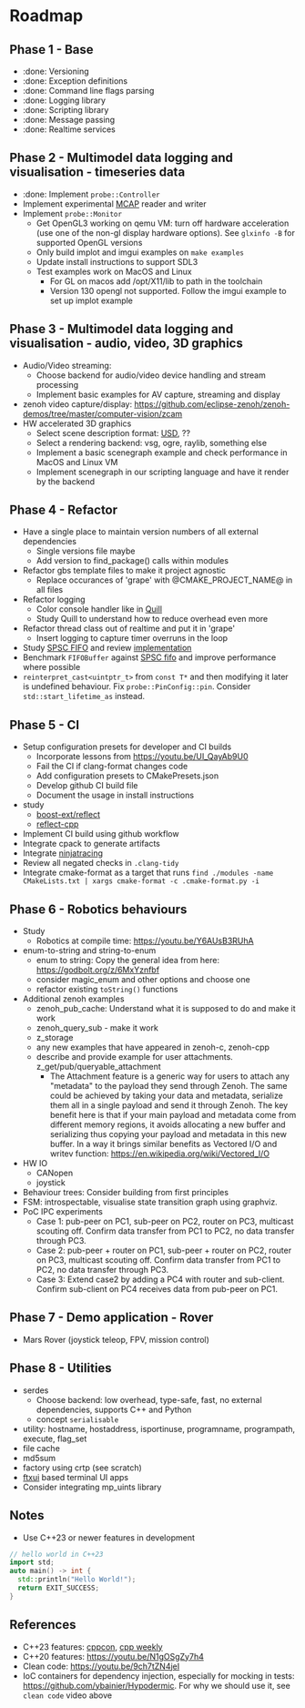 # Roadmap

## Phase 1 - Base

- :done: Versioning
- :done: Exception definitions
- :done: Command line flags parsing
- :done: Logging library
- :done: Scripting library
- :done: Message passing
- :done: Realtime services  

## Phase 2 - Multimodel data logging and visualisation - timeseries data

- :done: Implement `probe::Controller`
- Implement experimental [MCAP](https://github.com/foxglove/mcap/tree/main/cpp) reader and writer
- Implement `probe::Monitor`
  - Get OpenGL3 working on qemu VM: turn off hardware acceleration (use one of the non-gl display hardware options). See `glxinfo -B` for supported OpenGL versions
  - Only build implot and imgui examples on `make examples`
  - Update install instructions to support SDL3
  - Test examples work on MacOS and Linux
    - For GL on macos add /opt/X11/lib to path in the toolchain
    - Version 130 opengl not supported. Follow the imgui example to set up implot example

## Phase 3 - Multimodel data logging and visualisation - audio, video, 3D graphics

- Audio/Video streaming:
  - Choose backend for audio/video device handling and stream processing
  - Implement basic examples for AV capture, streaming and display
- zenoh video capture/display: https://github.com/eclipse-zenoh/zenoh-demos/tree/master/computer-vision/zcam
- HW accelerated 3D graphics
  - Select scene description format: [USD](https://developer.nvidia.com/usd#nvidia), ??
  - Select a rendering backend: vsg, ogre, raylib, something else
  - Implement a basic scenegraph example and check performance in MacOS and Linux VM
  - Implement scenegraph in our scripting language and have it render by the backend

## Phase 4 - Refactor

- Have a single place to maintain version numbers of all external dependencies
  - Single versions file maybe
  - Add version to find_package() calls within modules 
- Refactor gbs template files to make it project agnostic
  - Replace occurances of 'grape' with @CMAKE_PROJECT_NAME@ in all files
- Refactor logging
  - Color console handler like in [Quill](https://github.com/odygrd/quill/blob/master/quill/src/handlers/ConsoleHandler.cpp)
  - Study Quill to understand how to reduce overhead even more
- Refactor thread class out of realtime and put it in 'grape'
  - Insert logging to capture timer overruns in the loop
- Study [SPSC FIFO](https://youtu.be/K3P_Lmq6pw0) and review [implementation](https://github.com/CharlesFrasch/cppcon2023)
- Benchmark `FIFOBuffer` against [SPSC fifo](https://github.com/CharlesFrasch/cppcon2023) and improve performance where possible
- `reinterpret_cast<uintptr_t>` from `const T*` and then modifying it later is undefined behaviour. Fix `probe::PinConfig::pin`. Consider `std::start_lifetime_as` instead.

## Phase 5 - CI

- Setup configuration presets for developer and CI builds
  - Incorporate lessons from https://youtu.be/UI_QayAb9U0
  - Fail the CI if clang-format changes code
  - Add configuration presets to CMakePresets.json
  - Develop github CI build file
  - Document the usage in install instructions
- study
  - [boost-ext/reflect](https://github.com/boost-ext/reflect)
  - [reflect-cpp](https://github.com/getml/reflect-cpp)
- Implement CI build using github workflow  
- Integrate cpack to generate artifacts 
- Integrate [ninjatracing](https://github.com/nico/ninjatracing)
- Review all negated checks in `.clang-tidy`
- Integrate cmake-format as a target that runs `find ./modules -name CMakeLists.txt | xargs cmake-format -c .cmake-format.py -i`

## Phase 6 - Robotics behaviours

- Study
  - Robotics at compile time: https://youtu.be/Y6AUsB3RUhA
- enum-to-string and string-to-enum
  - enum to string: Copy the general idea from here: <https://godbolt.org/z/6MxYznfbf>
  - consider magic_enum and other options and choose one
  - refactor existing `toString()` functions
- Additional zenoh examples
  - zenoh_pub_cache: Understand what it is supposed to do and make it work
  - zenoh_query_sub - make it work
  - z_storage
  - any new examples that have appeared in zenoh-c, zenoh-cpp
  - describe and provide example for user attachments. z_get/pub/queryable_attachment
    - The Attachment feature is a generic way for users to attach any "metadata" to the payload they send through Zenoh. The same could be achieved by taking your data and metadata, serialize them all in a single payload and send it through Zenoh. The key benefit here is that if your main payload and metadata come from different memory regions, it avoids allocating a new buffer and serializing thus copying your payload and metadata in this new buffer. In a way it brings similar benefits as Vectored I/O and writev function: https://en.wikipedia.org/wiki/Vectored_I/O
- HW IO
  - CANopen
  - joystick
- Behaviour trees: Consider building from first principles
- FSM: introspectable, visualise state transition graph using graphviz.
- PoC IPC experiments
  - Case 1: pub-peer on PC1, sub-peer on PC2, router on PC3, multicast scouting off. Confirm data transfer from PC1 to PC2, no data transfer through PC3.
  - Case 2: pub-peer + router on PC1, sub-peer + router on PC2, router on PC3, multicast scouting off. Confirm data transfer from PC1 to PC2, no data transfer through PC3.
  - Case 3: Extend case2 by adding a PC4 with router and sub-client. Confirm sub-client on PC4 receives data from pub-peer on PC1.

## Phase 7 - Demo application - Rover

- Mars Rover (joystick teleop, FPV, mission control)

## Phase 8 - Utilities

- serdes
  - Choose backend: low overhead, type-safe, fast, no external dependencies, supports C++ and Python
  - concept `serialisable`
- utility: hostname, hostaddress, isportinuse, programname, programpath, execute, flag_set
- file cache
- md5sum
- factory using crtp (see scratch)
- [ftxui](https://github.com/ArthurSonzogni/FTXUI) based terminal UI apps
- Consider integrating mp_uints library

## Notes

- Use C++23 or newer features in development

```c++
// hello world in C++23
import std;
auto main() -> int {
  std::println("Hello World!");
  return EXIT_SUCCESS;
}
```

## References

- C++23 features: [cppcon](https://youtu.be/Cttb8vMuq-Y), [cpp weekly](https://youtu.be/N2HG___9QFI)
- C++20 features: <https://youtu.be/N1gOSgZy7h4>
- Clean code: <https://youtu.be/9ch7tZN4jeI>
- IoC containers for dependency injection, especially for mocking in tests: <https://github.com/ybainier/Hypodermic>. For why we should use it, see `clean code` video above
